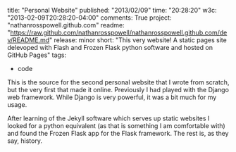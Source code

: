 title: "Personal Website"
published: "2013/02/09"
time: "20:28:20"
w3c: "2013-02-09T20:28:20-04:00"
comments: True
project: "nathanrosspowell.github.com"
readme: "https://raw.github.com/nathanrosspowell/nathanrosspowell.github.com/dev/README.md"
release: minor 
short: "This very website! A static pages site delevoped with Flash and Frozen Flask python software and hosted on GitHub Pages"
tags:
- code

This is the source for the second personal website that I wrote from scratch, but the very first that made it online. Previously I had played with the Django web framework. While Django is very powerful, it was a bit much for my usage. 

After learning of the Jekyll software which serves up static websites I looked for a python equivalent (as that is something I am comfortable with) and found the Frozen Flask app for the Flask framework. The rest is, as they say, history.
